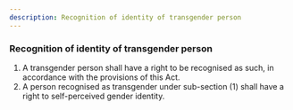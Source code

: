 ```yaml
---
description: Recognition of identity of transgender person
---
```


### Recognition of identity of transgender person

1. A transgender person shall have a right to be recognised as such, in accordance with the provisions of this Act.
2. A person recognised as transgender under sub-section (1) shall have a right to self-perceived gender identity.
